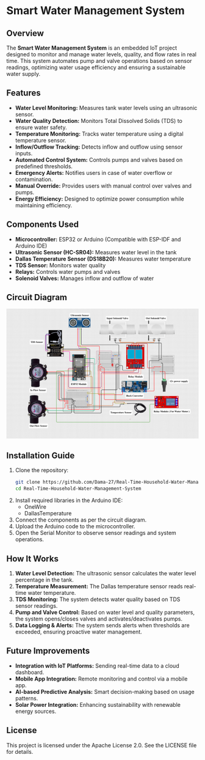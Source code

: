 # Smart Water Management System

## Overview
The **Smart Water Management System** is an embedded IoT project designed to monitor and manage water levels, quality, and flow rates in real time. This system automates pump and valve operations based on sensor readings, optimizing water usage efficiency and ensuring a sustainable water supply.

## Features
- **Water Level Monitoring:** Measures tank water levels using an ultrasonic sensor.
- **Water Quality Detection:** Monitors Total Dissolved Solids (TDS) to ensure water safety.
- **Temperature Monitoring:** Tracks water temperature using a digital temperature sensor.
- **Inflow/Outflow Tracking:** Detects inflow and outflow using sensor inputs.
- **Automated Control System:** Controls pumps and valves based on predefined thresholds.
- **Emergency Alerts:** Notifies users in case of water overflow or contamination.
- **Manual Override:** Provides users with manual control over valves and pumps.
- **Energy Efficiency:** Designed to optimize power consumption while maintaining efficiency.

## Components Used
- **Microcontroller:** ESP32 or Arduino (Compatible with ESP-IDF and Arduino IDE)
- **Ultrasonic Sensor (HC-SR04):** Measures water level in the tank
- **Dallas Temperature Sensor (DS18B20):** Measures water temperature
- **TDS Sensor:** Monitors water quality
- **Relays:** Controls water pumps and valves
- **Solenoid Valves:** Manages inflow and outflow of water

## Circuit Diagram
![Circuit Diagram](https://github.com/Dama-27/Real-Time-Household-Water-Management-System/blob/main/images/circuit%20diagram1.png?raw=true)

## Installation Guide
1. Clone the repository:
   ```bash
   git clone https://github.com/Dama-27/Real-Time-Household-Water-Management-System.git
   cd Real-Time-Household-Water-Management-System
   ```
2. Install required libraries in the Arduino IDE:
   - OneWire
   - DallasTemperature
3. Connect the components as per the circuit diagram.
4. Upload the Arduino code to the microcontroller.
5. Open the Serial Monitor to observe sensor readings and system operations.

## How It Works
1. **Water Level Detection:** The ultrasonic sensor calculates the water level percentage in the tank.
2. **Temperature Measurement:** The Dallas temperature sensor reads real-time water temperature.
3. **TDS Monitoring:** The system detects water quality based on TDS sensor readings.
4. **Pump and Valve Control:** Based on water level and quality parameters, the system opens/closes valves and activates/deactivates pumps.
5. **Data Logging & Alerts:** The system sends alerts when thresholds are exceeded, ensuring proactive water management.

## Future Improvements
- **Integration with IoT Platforms:** Sending real-time data to a cloud dashboard.
- **Mobile App Integration:** Remote monitoring and control via a mobile app.
- **AI-based Predictive Analysis:** Smart decision-making based on usage patterns.
- **Solar Power Integration:** Enhancing sustainability with renewable energy sources.

## License
This project is licensed under the Apache License 2.0. See the LICENSE file for details.

